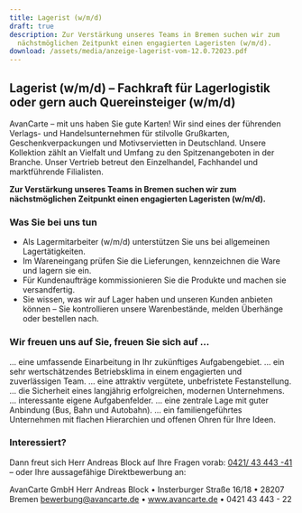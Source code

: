 ```yaml
---
title: Lagerist (w/m/d)
draft: true
description: Zur Verstärkung unseres Teams in Bremen suchen wir zum
  nächstmöglichen Zeitpunkt einen engagierten Lageristen (w/m/d).
download: /assets/media/anzeige-lagerist-vom-12.0.72023.pdf
---
```

## Lagerist (w/m/d) – Fachkraft für Lagerlogistik oder gern auch Quereinsteiger (w/m/d)

AvanCarte – mit uns haben Sie gute Karten! Wir sind eines der führenden Verlags- und Handelsunternehmen für stilvolle Grußkarten, Geschenkverpackungen und Motivservietten in Deutschland. Unsere Kollektion zählt an Vielfalt und Umfang zu den Spitzenangeboten in der Branche. Unser Vertrieb betreut den Einzelhandel, Fachhandel und marktführende Filialisten.

**Zur Verstärkung unseres Teams in Bremen suchen wir zum nächstmöglichen Zeitpunkt einen engagierten Lageristen (w/m/d).**

### Was Sie bei uns tun

* Als Lagermitarbeiter (w/m/d) unterstützen Sie uns bei allgemeinen Lagertätigkeiten.
* Im Wareneingang prüfen Sie die Lieferungen, kennzeichnen die Ware und lagern sie ein.
* Für Kundenaufträge kommissionieren Sie die Produkte und machen sie versandfertig.
* Sie wissen, was wir auf Lager haben und unseren Kunden anbieten können – Sie kontrollieren unsere Warenbestände, melden Überhänge oder bestellen nach.

### Wir freuen uns auf Sie, freuen Sie sich auf ...

... eine umfassende Einarbeitung in Ihr zukünftiges Aufgabengebiet.
... ein sehr wertschätzendes Betriebsklima in einem engagierten und zuverlässigen Team.
... eine attraktiv vergütete, unbefristete Festanstellung.
... die Sicherheit eines langjährig erfolgreichen, modernen Unternehmens.
... interessante eigene Aufgabenfelder.
... eine zentrale Lage mit guter Anbindung (Bus, Bahn und Autobahn).
... ein familiengeführtes Unternehmen mit flachen Hierarchien und offenen Ohren für Ihre Ideen.

### Interessiert?

Dann freut sich Herr Andreas Block auf Ihre Fragen vorab: [0421/ 43 443 -41](tel:04214344341) – oder Ihre aussagefähige Direktbewerbung an:

AvanCarte GmbH
Herr Andreas Block • Insterburger Straße 16/18 • 28207 Bremen
[bewerbung@avancarte.de](<mailto: bewerbung@avancarte.de>) • www.avancarte.de • 0421 43 443 - 22